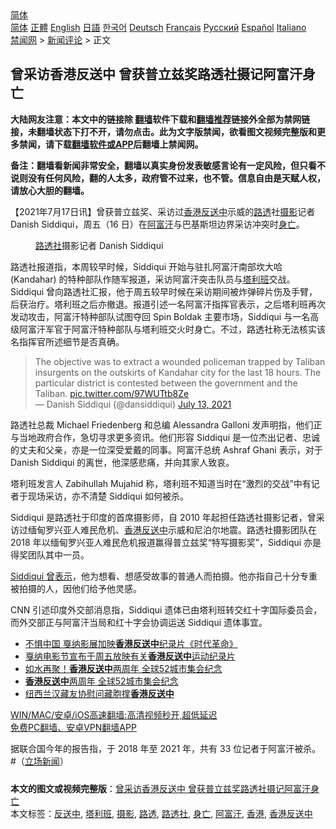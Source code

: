  <!-- 面包屑导航 --> <div class="breadcrumb"><!-- GTranslate: https://gtranslate.io/ -->  <div class="switcher notranslate">  <div class="selected">  <a href="#" onclick="return false;"> 简体</a>  </div>  <div class="option">  <a href="https://www.bannedbook.org" onclick="doGTranslate('zh-CN|zh-CN');jQuery('div.switcher div.selected a').html(jQuery(this).html());return false;" title="简体中文" class="nturl selected"> 简体</a>  <a href="https://www.bannedbook.org/zh-tw/" onclick="doGTranslate('zh-CN|zh-TW');jQuery('div.switcher div.selected a').html(jQuery(this).html());return false;" title="繁體中文" class="nturl"> 正體</a>  <a href="https://www.bannedbook.org/en/" onclick="doGTranslate('zh-CN|en');jQuery('div.switcher div.selected a').html(jQuery(this).html());return false;" title="English" class="nturl"> English</a>  <a href="https://www.bannedbook.org/ja/" onclick="doGTranslate('zh-CN|ja');jQuery('div.switcher div.selected a').html(jQuery(this).html());return false;" title="日本語" class="nturl"> 日語</a>  <a href="https://www.bannedbook.org/ko/" onclick="doGTranslate('zh-CN|ko');jQuery('div.switcher div.selected a').html(jQuery(this).html());return false;" title="한국어" class="nturl"> 한국어</a>  <a href="https://www.bannedbook.org/de/" onclick="doGTranslate('zh-CN|de');jQuery('div.switcher div.selected a').html(jQuery(this).html());return false;" title="Deutsch" class="nturl"> Deutsch</a>  <a href="https://www.bannedbook.org/fr/" onclick="doGTranslate('zh-CN|fr');jQuery('div.switcher div.selected a').html(jQuery(this).html());return false;" title="Français" class="nturl"> Français</a>  <a href="https://www.bannedbook.org/ru/" onclick="doGTranslate('zh-CN|ru');jQuery('div.switcher div.selected a').html(jQuery(this).html());return false;" title="Русский" class="nturl"> Русский</a>  <a href="https://www.bannedbook.org/es/" onclick="doGTranslate('zh-CN|es');jQuery('div.switcher div.selected a').html(jQuery(this).html());return false;" title="Español" class="nturl"> Español</a>  <a href="https://www.bannedbook.org/it/" onclick="doGTranslate('zh-CN|it');jQuery('div.switcher div.selected a').html(jQuery(this).html());return false;" title="Italiano" class="nturl"> Italiano</a>  </div>  </div>      <div class='breadcrumb-sub'><!-- Breadcrumb NavXT 6.3.0 --> <a href="https://www.bannedbook.org/" class="home">禁闻网</a> &gt; <a href="https://www.bannedbook.org/bnews/comments/" class="category">新闻评论</a> &gt; 正文</div></div><h2>曾采访香港反送中 曾获普立兹奖路透社摄记阿富汗身亡</h2> <p class="notice"><b>大陆网友注意：本文中的链接除 <a href="https://github.com/bannedbook/fanqiang" >翻墙</a>软件下载和<a href="https://github.com/killgcd/justmysocks/blob/master/README.md">翻墙推荐</a>链接外全部为禁网链接，未翻墙状态下打不开，请勿点击。此为文字版禁闻，欲看图文视频完整版和更多禁闻，请下载<a href="https://github.com/bannedbook/fanqiang">翻墙软件或APP</a>后翻墙上禁闻网。</p><p>备注：翻墙看新闻非常安全，翻墙以真实身份发表敏感言论有一定风险，但只看不说则没有任何风险，翻的人太多，政府管不过来，也不管。信息自由是天赋人权，请放心大胆的翻墙。</b></p>  <div class="entry"> <p>              <a href="https://i1.wp.com/upload-images-bucket-v64rleca837do.s3.eu-west-1.amazonaws.com/wp-content/uploads/2021/07/17140014/Screen-Shot-2021-07-18-at-12.05.00-am.png?fit=565%2C547&#038;ssl=1" data-caption=""></a>                            </p> <p>【2021年7月17日讯】曾获普立兹奖、采访过<a href="https://www.bannedbook.org/bnews/tag/%e9%a6%99%e6%b8%af/" class="st_tag internal_tag" rel="tag" title="标签 香港 下的日志">香港</a><a href="https://www.bannedbook.org/bnews/tag/%E5%8F%8D%E9%80%81%E4%B8%AD/" class="st_tag internal_tag" rel="tag" title="标签 反送中 下的日志">反送中</a>示威的<a href="https://www.bannedbook.org/bnews/tag/%E8%B7%AF%E9%80%8F/" class="st_tag internal_tag" rel="tag" title="标签 路透 下的日志">路透</a>社<a href="https://www.bannedbook.org/bnews/tag/%e6%91%84%e5%bd%b1/" class="st_tag internal_tag" rel="tag" title="标签 摄影 下的日志">摄影</a>记者 Danish Siddiqui，周五（16 日）在<a href="https://www.bannedbook.org/bnews/tag/%e9%98%bf%e5%af%8c%e6%b1%97/" class="st_tag internal_tag" rel="tag" title="标签 阿富汗 下的日志">阿富汗</a>与巴基斯坦边界采访冲突时<a href="https://www.bannedbook.org/bnews/tag/%E8%BA%AB%E4%BA%A1/" class="st_tag internal_tag" rel="tag" title="标签 身亡 下的日志">身亡</a>。</p>  <figure id="attachment_48821" aria-describedby="caption-attachment-48821" style="width: 300px" class="wp-caption alignnone"><figcaption id="caption-attachment-48821" class="wp-caption-text"><a href="https://www.bannedbook.org/bnews/tag/%e8%b7%af%e9%80%8f%e7%a4%be/" class="st_tag internal_tag" rel="tag" title="标签 路透社 下的日志">路透社</a>摄影记者 Danish Siddiqui</figcaption></figure> <p>路透社报道指，本周较早时候，Siddiqui 开始与驻扎阿富汗南部坎大哈 (Kandahar) 的特种部队作随军报道，采访阿富汗突击队员与<a href="https://www.bannedbook.org/bnews/tag/%e5%a1%94%e5%88%a9%e7%8f%ad/" class="st_tag internal_tag" rel="tag" title="标签 塔利班 下的日志">塔利班</a>交战。Siddiqui 曾向路透社汇报，他于周五较早时候在采访期间被炸弹碎片伤及手臂，后获治疗。塔利班之后亦撤退。报道引述一名阿富汗指挥官表示，之后塔利班再次发动攻击，阿富汗特种部队试图夺回 Spin Boldak 主要市场，Siddiqui 与一名高级阿富汗军官于阿富汗特种部队与塔利班交火时身亡。不过，路透社称无法核实该名指挥官所述细节是否真确。</p> <blockquote class="twitter-tweet" data-width="550" data-dnt="true"> The objective was to extract a wounded policeman trapped by Taliban insurgents on the outskirts of Kandahar city for the last 18 hours. The particular district is contested between the government and the Taliban. <a href="https://t.co/97WUTtb8Ze">pic.twitter.com/97WUTtb8Ze</a><br/> &mdash; Danish Siddiqui (@dansiddiqui) <a href="https://twitter.com/dansiddiqui/status/1415012793192009734?ref_src=twsrc%5Etfw">July 13, 2021</a><br/> </blockquote> <p>路透社总裁 Michael Friedenberg 和总编 Alessandra Galloni 发声明指，他们正与当地政府合作，急切寻求更多资讯。他们形容 Siddiqui 是一位杰出记者、忠诚的丈夫和父亲，亦是一位深受爱戴的同事。阿富汗总统 Ashraf Ghani 表示，对于 Danish Siddiqui 的离世，他深感悲痛，并向其家人致哀。</p>  <p>塔利班发言人 Zabihullah Mujahid 称，塔利班不知道当时在“激烈的交战”中有记者于现场采访，亦不清楚 Siddiqui 如何被杀。</p> <p>Siddiqui 是路透社于印度的首席摄影师，自 2010 年起担任路透社摄影记者，曾采访过缅甸罗兴亚人难民危机、<a href="https://www.bannedbook.org/bnews/tag/%E9%A6%99%E6%B8%AF%E5%8F%8D%E9%80%81%E4%B8%AD/" class="st_tag internal_tag" rel="tag" title="标签 香港反送中 下的日志">香港反送中</a>示威和尼泊尔地震。路透社摄影团队在 2018 年以缅甸罗兴亚人难民危机报道赢得普立兹奖“特写摄影奖”，Siddiqui 亦是得奖团队其中一员。</p>  <p><a href="https://widerimage.reuters.com/photographer/danish-siddiqui">Siddiqui 曾表示</a>，他为想看、想感受故事的普通人而拍摄。他亦指自己十分专重被拍摄的人，因他们给予他灵感。</p> <p> </p>  <p>CNN 引述印度外交部消息指，Siddiqui 遗体已由塔利班转交红十字国际委员会，而外交部正与阿富汗当局和红十字会协调运送 Siddiqui 遗体事宜。</p> <ul class='op-related-articles' title='相关阅读'> <li><a href='https://www.bannedbook.org/bnews/headline/20210717/1588660.html' target='_blank'>不惧中国 戛纳影展加映<b>香港反送中</b>纪录片《时代革命》</a></li> <li><a href='https://www.bannedbook.org/bnews/cnnews/hknews/20210716/1587983.html' target='_blank'>戛纳电影节宣布于周五放映有关<b>香港反送中</b>运动纪录片</a></li> <li><a href='https://www.bannedbook.org/bnews/worldnews/20210615/1566995.html' target='_blank'>如水再聚！<b>香港反送中</b>两周年 全球52城市集会纪念</a></li> <li><a href='https://www.bannedbook.org/bnews/comments/20210615/1566941.html' target='_blank'><b>香港反送中</b>两周年 全球52城市集会纪念</a></li> <li><a href='https://www.bannedbook.org/bnews/baitai/20210613/1565838.html' target='_blank'>纽西兰汉藏友协慰问藏胞撑<b>香港反送中</b></a></li> </ul> <p class="texttj"> <a href="https://github.com/bannedbook/fanqiang/wiki/V2ray%E6%9C%BA%E5%9C%BA" target="_blank">WIN/MAC/安卓/iOS高速翻墙:高清视频秒开,超低延迟</a><br/> <a href="https://github.com/bannedbook/fanqiang/wiki/%E7%A6%81%E9%97%BB%E7%BD%91%E5%AE%89%E5%8D%93%E7%BF%BB%E5%A2%99%E6%96%B0%E9%97%BBAPP" target="_blank">免费PC翻墙、安卓VPN翻墙APP</a></p><p>据联合国今年的报告指，于 2018 年至 2021 年，共有 33 位记者于阿富汗被杀。#（<a href="https://www.thestandnews.com/international/%E8%B7%AF%E9%80%8F%E7%A4%BE%E6%94%9D%E5%BD%B1%E8%A8%98%E8%80%85%E9%98%BF%E5%AF%8C%E6%B1%97%E8%A1%9D%E7%AA%81%E8%BA%AB%E4%BA%A1">立场新闻</a>）</p><a name='sharetosocial'></a>  <div style="margin-bottom:5px;padding-bottom:5px;clear:both"> <div id="archive-pix-1" class="banner-ads"> <!-- AuctionX Display platform tag START --> <div id="26318x728x90x621x_ADSLOT2" clicktrack="%%CLICK_URL_ESC%%"></div> <!-- AuctionX Display platform tag END --> </div> <div id="archive-pix-2" class="banner-ads"> <!-- AuctionX Display platform tag START --> <div id="26315x300x250x621x_ADSLOT2" clicktrack="%%CLICK_URL_ESC%%"></div> <!-- AuctionX Display platform tag END --> </div> </div>    <div id="archive-pix-1" class="banner-ads"> <!-- AuctionX Display platform tag START --> <div id="26318x728x90x621x_ADSLOT3" clicktrack="%%CLICK_URL_ESC%%"></div> <!-- AuctionX Display platform tag END --> </div> <div><b>本文的图文或视频完整版</b>：<a href='https://www.bannedbook.org/bnews/comments/20210717/1589134.html'>曾采访香港反送中 曾获普立兹奖路透社摄记阿富汗身亡</a></div>  </div><!--END ENTRY--> <div class="postfooter"> <div>本文标签：<a href="https://www.bannedbook.org/bnews/tag/%E5%8F%8D%E9%80%81%E4%B8%AD/" rel="tag">反送中</a>, <a href="https://www.bannedbook.org/bnews/tag/%e5%a1%94%e5%88%a9%e7%8f%ad/" rel="tag">塔利班</a>, <a href="https://www.bannedbook.org/bnews/tag/%e6%91%84%e5%bd%b1/" rel="tag">摄影</a>, <a href="https://www.bannedbook.org/bnews/tag/%E8%B7%AF%E9%80%8F/" rel="tag">路透</a>, <a href="https://www.bannedbook.org/bnews/tag/%e8%b7%af%e9%80%8f%e7%a4%be/" rel="tag">路透社</a>, <a href="https://www.bannedbook.org/bnews/tag/%E8%BA%AB%E4%BA%A1/" rel="tag">身亡</a>, <a href="https://www.bannedbook.org/bnews/tag/%e9%98%bf%e5%af%8c%e6%b1%97/" rel="tag">阿富汗</a>, <a href="https://www.bannedbook.org/bnews/tag/%e9%a6%99%e6%b8%af/" rel="tag">香港</a>, <a href="https://www.bannedbook.org/bnews/tag/%E9%A6%99%E6%B8%AF%E5%8F%8D%E9%80%81%E4%B8%AD/" rel="tag">香港反送中</a></div>  </div><!--END POSTFOOTER--> 